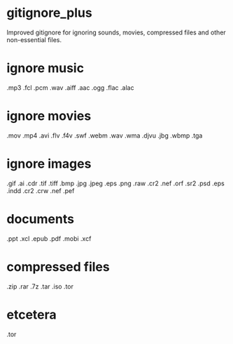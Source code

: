 # gitignore_plus

Improved gitignore for ignoring sounds, movies,
compressed files and other non-essential files.





# ignore music

.mp3
.fcl
.pcm
.wav
.aiff
.aac
.ogg
.flac
.alac

# ignore movies

.mov
.mp4
.avi
.flv
.f4v
.swf
.webm
.wav
.wma
.djvu
.jbg
.wbmp
.tga

# ignore images

.gif
.ai
.cdr
.tif
.tiff
.bmp
.jpg
.jpeg
.eps
.png
.raw
.cr2
.nef
.orf
.sr2
.psd
.eps
.indd
.cr2
.crw
.nef
.pef

# documents

.ppt
.xcl
.epub
.pdf
.mobi
.xcf

# compressed files

.zip
.rar
.7z
.tar
.iso
.tor

# etcetera
.tor

